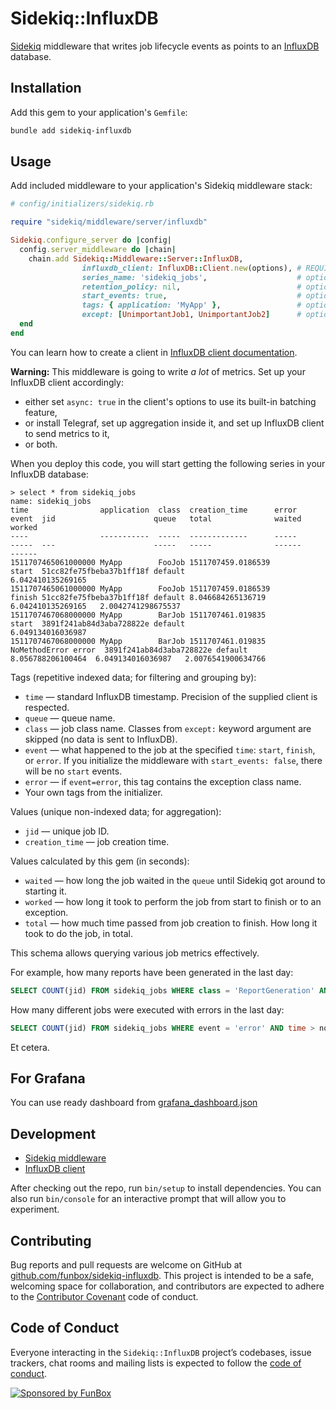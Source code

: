 # Sidekiq::InfluxDB

[Sidekiq](https://github.com/mperham/sidekiq/wiki) middleware that writes job lifecycle events as points to an [InfluxDB](http://docs.influxdata.com/influxdb/v1.3/) database.

## Installation

Add this gem to your application's `Gemfile`:

```bash
bundle add sidekiq-influxdb
```

## Usage

Add included middleware to your application's Sidekiq middleware stack:

```ruby
# config/initializers/sidekiq.rb

require "sidekiq/middleware/server/influxdb"

Sidekiq.configure_server do |config|
  config.server_middleware do |chain|
    chain.add Sidekiq::Middleware::Server::InfluxDB,
                influxdb_client: InfluxDB::Client.new(options), # REQUIRED
                series_name: 'sidekiq_jobs',                    # optional, default shown
                retention_policy: nil,                          # optional, default nil
                start_events: true,                             # optional, default true
                tags: { application: 'MyApp' },                 # optional, default {}
                except: [UnimportantJob1, UnimportantJob2]      # optional, default []
  end
end
```

You can learn how to create a client in [InfluxDB client documentation](https://github.com/influxdata/influxdb-ruby#creating-a-client).

**Warning:** This middleware is going to write _a lot_ of metrics.
Set up your InfluxDB client accordingly:
* either set `async: true` in the client's options to use its built-in batching feature,
* or install Telegraf, set up aggregation inside it, and set up InfluxDB client to send metrics to it,
* or both.

When you deploy this code, you will start getting the following series in your InfluxDB database:

```
> select * from sidekiq_jobs
name: sidekiq_jobs
time                application  class  creation_time      error         event  jid                      queue   total              waited              worked
----                -----------  -----  -------------      -----         -----  ---                      -----   -----              ------              ------
1511707465061000000 MyApp        FooJob 1511707459.0186539               start  51cc82fe75fbeba37b1ff18f default                    6.042410135269165
1511707465061000000 MyApp        FooJob 1511707459.0186539               finish 51cc82fe75fbeba37b1ff18f default 8.046684265136719  6.042410135269165   2.0042741298675537
1511707467068000000 MyApp        BarJob 1511707461.019835                start  3891f241ab84d3aba728822e default                    6.049134016036987
1511707467068000000 MyApp        BarJob 1511707461.019835  NoMethodError error  3891f241ab84d3aba728822e default 8.056788206100464  6.049134016036987   2.0076541900634766
```

Tags (repetitive indexed data; for filtering and grouping by):

* `time` — standard InfluxDB timestamp. Precision of the supplied client is respected.
* `queue` — queue name.
* `class` — job class name. Classes from `except:` keyword argument are skipped (no data is sent to InfluxDB).
* `event` — what happened to the job at the specified `time`: `start`, `finish`, or `error`. If you initialize the middleware with `start_events: false`, there will be no `start` events.
* `error` — if `event=error`, this tag contains the exception class name.
* Your own tags from the initializer.

Values (unique non-indexed data; for aggregation):

* `jid` — unique job ID.
* `creation_time` — job creation time.

Values calculated by this gem (in seconds):

* `waited` — how long the job waited in the `queue` until Sidekiq got around to starting it.
* `worked` — how long it took to perform the job from start to finish or to an exception.
* `total` — how much time passed from job creation to finish. How long it took to do the job, in total.

This schema allows querying various job metrics effectively.

For example, how many reports have been generated in the last day:

```sql
SELECT COUNT(jid) FROM sidekiq_jobs WHERE class = 'ReportGeneration' AND time > now() - 1d
```

How many different jobs were executed with errors in the last day:

```sql
SELECT COUNT(jid) FROM sidekiq_jobs WHERE event = 'error' AND time > now() - 1d GROUP BY class
```

Et cetera.

## For Grafana

You can use ready dashboard from [grafana_dashboard.json](grafana_dashboard.json)

## Development

* [Sidekiq middleware](https://github.com/mperham/sidekiq/wiki/Middleware)
* [InfluxDB client](https://github.com/influxdata/influxdb-ruby)

After checking out the repo, run `bin/setup` to install dependencies. 
You can also run `bin/console` for an interactive prompt that will allow you to experiment.

## Contributing

Bug reports and pull requests are welcome on GitHub at [github.com/funbox/sidekiq-influxdb](https://github.com/funbox/sidekiq-influxdb).
This project is intended to be a safe, welcoming space for collaboration, and contributors are expected to adhere to the [Contributor Covenant](http://contributor-covenant.org) code of conduct.

## Code of Conduct

Everyone interacting in the `Sidekiq::InfluxDB` project’s codebases, issue trackers, 
chat rooms and mailing lists is expected to follow the [code of conduct](https://github.com/funbox/sidekiq-influxdb/blob/master/CODE_OF_CONDUCT.md).

[![Sponsored by FunBox](https://funbox.ru/badges/sponsored_by_funbox_centered.svg)](https://funbox.ru)
